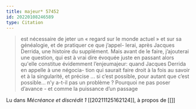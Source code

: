 ```yaml
---
title: majeur* 57452
id: 20220108246589
type: Citation
---
```


> est nécessaire de jeter un « regard sur le monde actuel » et sur sa généalogie, et de pratiquer ce que j’appel- lerai, après Jacques Derrida, une histoire du supplément. Mais avant de le faire, j’ajouterai une question, qui est à vrai dire évoquée juste en passant alors qu'elle constitue évidemment l’enjeumajeur: quand Jacques Derrida en appelle à une négocia- tion qui saurait faire droit à la fois au savoir et à la singularité, et précise ... si c’est possible, pour autant que c’est possible... n’y a-t-il pas un problème ? Pourquoi ne pas poser d’avance - et comme la puissance d’un passage

Lu dans *Mécréance et discrédit 1* [[20211125162124]], à propos de [[]]